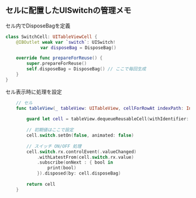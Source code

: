 <!--
title:   セル上に配置したUISwicth rxで管理
tags:    RxSwift,Swift
id:      77adff07609e8f580fcb
private: false
-->
## セルに配置したUISwitchの管理メモ

セル内でDisposeBagを定義

```swift
class SwitchCell: UITableViewCell {
    @IBOutlet weak var `switch`: UISwitch!
　　　　　　　　var disposeBag = DisposeBag()

    override func prepareForReuse() {
        super.prepareForReuse()
        self.disposeBag = DisposeBag() // ここで毎回生成
    }
}
```

セル表示時に処理を設定

```swift
    // セル
    func tableView(_ tableView: UITableView, cellForRowAt indexPath: IndexPath) -> UITableViewCell {
        
        guard let cell = tableView.dequeueReusableCell(withIdentifier: R.reuseIdentifier.switchCell, for: indexPath) else { return UITableViewCell() }
        
        // 初期値はここで設定
        cell.switch.setOn(false, animated: false)
        
        // スイッチ ON/OFF 処理
        cell.switch.rx.controlEvent(.valueChanged)
            .withLatestFrom(cell.switch.rx.value)
            .subscribe(onNext : { bool in
                print(bool)
            }).disposed(by: cell.disposeBag)
        
        return cell
    }
```